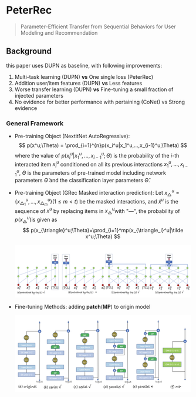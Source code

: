 # PeterRec

> Parameter-Efficient Transfer from Sequential Behaviors for User Modeling and Recommendation

## Background

this paper uses  DUPN as baseline, with following improvements:

1. Multi-task learning (DUPN) **vs** One single loss (PeterRec)
2. Addition user/item features (DUPN) **vs** Less features
3. Worse transfer learning (DUPN) **vs** Fine-tuning a small fraction of injected parameters
4. No evidence for better performance with pertaining (CoNet) vs Strong evidence

### General Framework  

- Pre-training Object (NextitNet AutoRegressive):
  $$
  p(x^u;\Theta) = \prod_{i=1}^{n}p(x_i^u|x_1^u,...,x_{i-1}^u;\Theta)
  $$
  where the value of $p(x_i^u|x_1^u,...,x_{i-1}^u;\Theta)$ is the probability of the $i$-th interacted item $x_i^u$ conditioned on all its previous interactions ${x_1^u,...,x_{i-1}^u}$, $\Theta$ is the parameters of pre-trained model including network parameters $\tilde\Theta$​ and the classification layer parameters $\hat \Theta$​.

- Pre-training Object (GRec Masked interaction prediction):
  Let $x_{\triangle}^{u} = \{x_{\triangle_1}^{u},...,x_{\triangle_m}^{u}\}$​​​​​​​​​  $(1 \le m < t)$​​​​​ be the masked interactions, and $\tilde x^u$​​​​ is the sequence of $x^u$​​​​ by replacing items in $x_{\triangle}^u$​​​​ with "—", the probability of $p(x_{\triangle}^u)$​ is given as​​
  $$
  p(x_{\triangle}^u;\Theta)=\prod_{i=1}^mp(x_{\triangle_i}^u|\tilde x^u;\Theta)
  $$
  

  <img src="../imgs/peter_rec_1.png" style="zoom:50%;" />

- Fine-tuning Methods: adding **patch**(**MP**) to origin model

  <img src="../imgs/peter_rec_2.png" style="zoom:50%;" />

